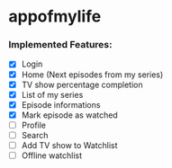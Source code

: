 # appofmylife

### Implemented Features:

- [x] Login
- [x] Home (Next episodes from my series)
- [x] TV show percentage completion
- [x] List of my series
- [x] Episode informations
- [x] Mark episode as watched
- [ ] Profile
- [ ] Search
- [ ] Add TV show to Watchlist
- [ ] Offline watchlist
